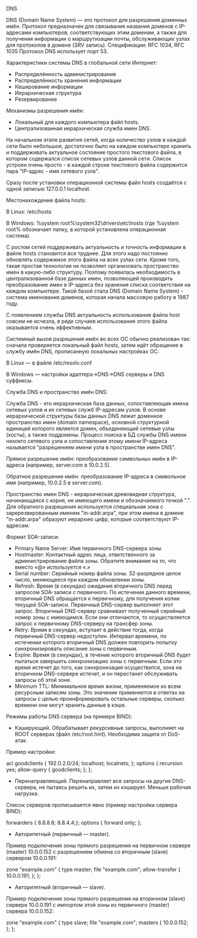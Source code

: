 DNS

DNS (Domain Name System) —  это протокол для разрешения доменных имён.
Протокол предназначен для связывания названия доменов с IP-адресами компьютеров, соответствующих этим доменам, а также для получения информации о маршрутизации почты, обслуживающих узлах для протоколов в домене (SRV запись).
Спецификации: RFC 1034, RFC 1035
Протокол DNS использует порт 53.

Характеристики системы DNS в глобальной сети Интернет:
* Распределённость администрирования
* Распределённость хранения информации
* Кеширование информации
* Иерархическая структура
* Резервирование

Механизмы разрешения имён:
* Локальный для каждого компьютера файл hosts.
* Централизованная иерархическая служба имен DNS.

На начальном этапе развития сетей, когда количество узлов в каждой сети было небольшое, достаточно было на каждом компьютере хранить и поддерживать актуальное состояние простого текстового файла, в котором содержался список сетевых узлов данной сети. Список устроен очень просто - в каждой строке текстового файла содержится пара "IP-адрес - имя сетевого узла".

Сразу после установки операционной системы файл hosts создаётся с одной записью 127.0.0.1 localhost.

Местонахождение файла hosts:

В Linux: /etc/hosts

В Windows: %system root%\system32\drivers\etc\hosts (где %system root% обозначает папку, в которой установлена операционная система).

С ростом сетей поддерживать актуальность и точность информации в файле hosts становится все труднее. Для этого надо постоянно обновлять содержимое этого файла на всех узлах сети. Кроме того, такая простая технология не позволяет организовать пространство имен в какую-либо структуру. Поэтому появилась необходимость в централизованной базе данных имен, позволяющей производить преобразование имен в IP-адреса без хранения списка соответствия на каждом компьютере. Такой базой стала DNS (Domain Name System) - система именования доменов, которая начала массовую работу в 1987 году.

С появлением службы DNS актуальность использования файла host совсем не исчезла, в ряде случаев использование этого файла оказывается очень эффективным.

Системный вызов разрешения имён во всех ОС обычно реализован так: сначала проверяется локальный файл hosts, затем идёт обращение в службу имён DNS, прописанную локальных настройках ОС:

В Linux — в файле /etc/resolv.conf

В Windows — настройки адаптера→DNS→DNS серверы и DNS суффиксы.


Служба DNS и пространство имён DNS:

Служба DNS - это иерархическая база данных, сопоставляющая имена сетевых узлов и их сетевых служб IP-адресам узлов. В основе иерархической структуры базы данных DNS лежит доменное пространство имен (domain namespace), основной структурной единицей которого является домен, объединяющий сетевые узлы (хосты), а также поддомены. Процесс поиска в БД службы DNS имени некоего сетевого узла и сопоставления этому имени IP-адреса называется "разрешением имени узла в пространстве имен DNS".

Прямое разрешение имён: преобразование символьных имён в IP-адреса (например, server.com в 10.0.2.5).

Обратное разрешение имён: преобразование IP-адреса в символьное имя (например, 10.0.2.5 в server.com).

Пространство имен DNS - иерархическая древовидная структура, начинающаяся с корня, не имеющего имени и обозначаемого точкой ".". Для обратного разрешения используется специальная зона с заререзвированным именем "in-addr.arpa", при этом имена в домене "in-addr.arpa" образуют иерархию цифр, которые соответствуют IP-адресам.

Формат SOA-записи:

* Primary Name Server: Имя первичного DNS-сервера зоны
* Hostmaster: Контактный адрес лица, ответственного за администрирование файла зоны. Обратите внимание на то, что вместо «@» используется «.»
* Serial number: Серийный номер файла зоны. 32-разрядное целое число, меняющееся при каждом обновлении зоны.
* Refresh: Время (в секундах) ожидания вторичного DNS перед запросом SOA-записи с первичного. По истечении данного времени, вторичный DNS обращается к первичному, для получения копии текущей SOA-записи. Первичный DNS-сервер выполняет этот запрос. Вторичный DNS-сервер сравнивает полученный серийный номер зоны с имеющимся. Если они отличаются, то осуществляется запрос к первичному DNS-серверу на трансфер зоны.
* Retry: Время в секундах, вступает в действие тогда, когда первичный DNS-сервер недоступен. Интервал времени, по истечении которого вторичный DNS должен повторить попытку синхронизировать описание зоны с первичным.
* Expire: Время (в секундах), в течение которого вторичный DNS будет пытаться завершить синхронизацию зоны с первичным. Если это время истечет до того, как синхронизация осуществится, зона на вторичном DNS-сервере истечет, и он перестанет обслуживать запросы об этой зоне.
* Minimum TTL: Минимальное время жизни, применяемое ко всем ресурсным записям зоны. Это значение применяется в ответах на запросы с целью проинформировать остальные серверы, сколько времени они могут хранить данные в кэше.

Режимы работы DNS сервера (на примере BIND):

* Кэширующий. Обрабатывает рекурсивные запросы, выполняет на ROOT серверах (файл /etc/root.hint). Необходима защита от DoS-атак.

Пример настройки:

acl goodclients { 192.0.2.0/24; localhost; localnets; };
options {
  recursion yes;
  allow-query { goodclients; };
};


* Перенаправляющий. Перенаправляет все запросы на другие DNS-сервера, не пытаясь решить их, затем их кэширует. Меньше рабочая нагрузка.

Список серверов прописывается явно (пример настройки сервера BIND):

forwarders { 8.8.8.8; 8.8.4.4;};
options {
  forward only;
};

* Авторитетный (первичный — master).

Пример подключения зоны прямого разрешения на первичном сервере (master) 10.0.0.152 с разрешением обмена со вторичным (slave) сервером 10.0.0.191:

zone "example.com" {
  type master;
  file "example.com";
  allow-transfer { 10.0.0.191; };
};

* Авторитетный (вторичный — slave).

Пример подключения зоны прямого разрешения на вторичном (slave) сервере 10.0.0.191 с импортом этой зоны из первичного (master) сервера 10.0.0.152:

zone "example.com" {
  type slave;
  file "example.com";
  masters { 10.0.0.152; };
};
